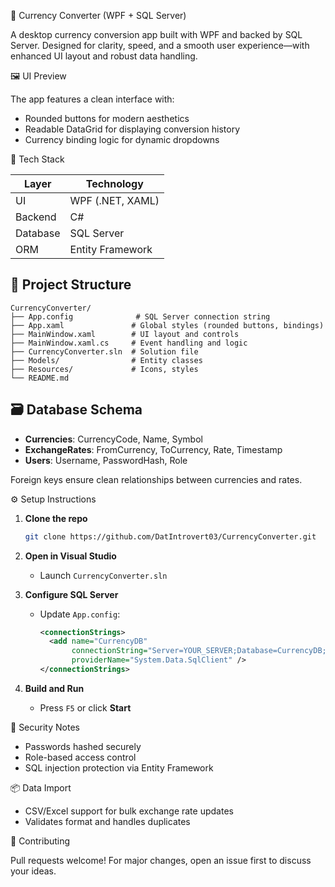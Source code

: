 💱 Currency Converter (WPF + SQL Server)

A desktop currency conversion app built with WPF and backed by SQL Server. Designed for clarity, speed, and a smooth user experience—with enhanced UI layout and robust data handling.

🖼️ UI Preview

The app features a clean interface with:
- Rounded buttons for modern aesthetics
- Readable DataGrid for displaying conversion history
- Currency binding logic for dynamic dropdowns

🧰 Tech Stack

| Layer        | Technology         |
|--------------|--------------------|
| UI           | WPF (.NET, XAML)   |
| Backend      | C#                 |
| Database     | SQL Server         |
| ORM          | Entity Framework   |

## 📁 Project Structure

```
CurrencyConverter/
├── App.config              # SQL Server connection string
├── App.xaml               # Global styles (rounded buttons, bindings)
├── MainWindow.xaml        # UI layout and controls
├── MainWindow.xaml.cs     # Event handling and logic
├── CurrencyConverter.sln  # Solution file
├── Models/                # Entity classes
├── Resources/             # Icons, styles
└── README.md
```

## 🗃️ Database Schema

- **Currencies**: CurrencyCode, Name, Symbol
- **ExchangeRates**: FromCurrency, ToCurrency, Rate, Timestamp
- **Users**: Username, PasswordHash, Role

Foreign keys ensure clean relationships between currencies and rates.

⚙️ Setup Instructions

1. **Clone the repo**
   ```bash
   git clone https://github.com/DatIntrovert03/CurrencyConverter.git
   ```

2. **Open in Visual Studio**
   - Launch `CurrencyConverter.sln`

3. **Configure SQL Server**
   - Update `App.config`:
     ```xml
     <connectionStrings>
       <add name="CurrencyDB" 
            connectionString="Server=YOUR_SERVER;Database=CurrencyDB;Trusted_Connection=True;" 
            providerName="System.Data.SqlClient" />
     </connectionStrings>
     ```

4. **Build and Run**
   - Press `F5` or click **Start**

🔐 Security Notes

- Passwords hashed securely
- Role-based access control
- SQL injection protection via Entity Framework

📦 Data Import

- CSV/Excel support for bulk exchange rate updates
- Validates format and handles duplicates

🤝 Contributing

Pull requests welcome! For major changes, open an issue first to discuss your ideas.
